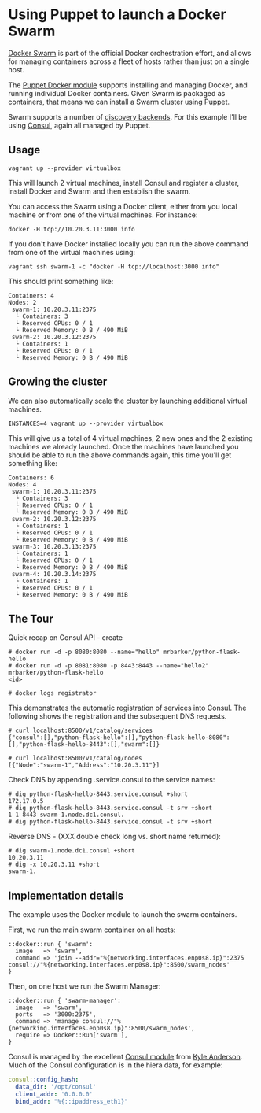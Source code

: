 # Using Puppet to launch a Docker Swarm

[Docker Swarm](https://docs.docker.com/swarm/) is part of the official
Docker orchestration effort, and allows for managing containers across a
fleet of hosts rather than just on a single host.

The [Puppet Docker module](https://forge.puppetlabs.com/garethr/docker)
supports installing and managing Docker, and running individual Docker
containers. Given Swarm is packaged as containers, that means we can
install a Swarm cluster using Puppet.

Swarm supports a number of [discovery
backends](http://docs.docker.com/swarm/discovery/). For this example
I'll be using [Consul](https://www.consul.io/), again all managed by
Puppet.

## Usage

    vagrant up --provider virtualbox

This will launch 2 virtual machines, install Consul and register a
cluster, install Docker and Swarm and then establish the swarm.

You can access the Swarm using a Docker client, either from you local
machine or from one of the virtual machines. For instance:

    docker -H tcp://10.20.3.11:3000 info

If you don't have Docker installed locally you can run the above command
from one of the virtual machines using:

    vagrant ssh swarm-1 -c "docker -H tcp://localhost:3000 info"

This should print something like:

    Containers: 4
    Nodes: 2
     swarm-1: 10.20.3.11:2375
      └ Containers: 3
      └ Reserved CPUs: 0 / 1
      └ Reserved Memory: 0 B / 490 MiB
     swarm-2: 10.20.3.12:2375
      └ Containers: 1
      └ Reserved CPUs: 0 / 1
      └ Reserved Memory: 0 B / 490 MiB

## Growing the cluster

We can also automatically scale the cluster by launching additional
virtual machines.

    INSTANCES=4 vagrant up --provider virtualbox

This will give us a total of 4 virtual machines, 2 new ones and the 2
existing machines we already launched. Once the machines have launched
you should be able to run the above commands again, this time you'll get
something like:

    Containers: 6
    Nodes: 4
     swarm-1: 10.20.3.11:2375
      └ Containers: 3
      └ Reserved CPUs: 0 / 1
      └ Reserved Memory: 0 B / 490 MiB
     swarm-2: 10.20.3.12:2375
      └ Containers: 1
      └ Reserved CPUs: 0 / 1
      └ Reserved Memory: 0 B / 490 MiB
     swarm-3: 10.20.3.13:2375
      └ Containers: 1
      └ Reserved CPUs: 0 / 1
      └ Reserved Memory: 0 B / 490 MiB
     swarm-4: 10.20.3.14:2375
      └ Containers: 1
      └ Reserved CPUs: 0 / 1
      └ Reserved Memory: 0 B / 490 MiB


## The Tour

Quick recap on Consul API - create

    # docker run -d -p 8080:8080 --name="hello" mrbarker/python-flask-hello
    # docker run -d -p 8081:8080 -p 8443:8443 --name="hello2" mrbarker/python-flask-hello
    <id>

    # docker logs registrator

This demonstrates the automatic registration of services into Consul. The
following shows the registration and the subsequent DNS requests.

    # curl localhost:8500/v1/catalog/services
    {"consul":[],"python-flask-hello":[],"python-flask-hello-8080":[],"python-flask-hello-8443":[],"swarm":[]}

    # curl localhost:8500/v1/catalog/nodes
    [{"Node":"swarm-1","Address":"10.20.3.11"}]

Check DNS by appending .service.consul to the service names:

    # dig python-flask-hello-8443.service.consul +short
    172.17.0.5
    # dig python-flask-hello-8443.service.consul -t srv +short
    1 1 8443 swarm-1.node.dc1.consul.
    # dig python-flask-hello-8443.service.consul -t srv +short

Reverse DNS - (XXX double check long vs. short name returned):

    # dig swarm-1.node.dc1.consul +short
    10.20.3.11
    # dig -x 10.20.3.11 +short
    swarm-1.


## Implementation details

The example uses the Docker module to launch the swarm containers. 

First, we run the main swarm container on all hosts:

```puppet
::docker::run { 'swarm':
  image   => 'swarm',
  command => 'join --addr="%{networking.interfaces.enp0s8.ip}":2375 consul://"%{networking.interfaces.enp0s8.ip}":8500/swarm_nodes'
}
```

Then, on one host we run the Swarm Manager:

```puppet
::docker::run { 'swarm-manager':
  image   => 'swarm',
  ports   => '3000:2375',
  command => 'manage consul://"%{networking.interfaces.enp0s8.ip}":8500/swarm_nodes',
  require => Docker::Run['swarm'],
}
```

Consul is managed by the excellent [Consul module](https://github.com/solarkennedy) from [Kyle
Anderson](https://github.com/solarkennedy). Much of the Consul configuration is in the hiera data, for example:

```yaml
consul::config_hash:
  data_dir: '/opt/consul'
  client_addr: '0.0.0.0'
  bind_addr: "%{::ipaddress_eth1}"
```
